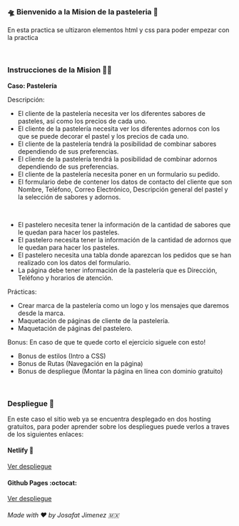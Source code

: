 ### :flying_saucer: Bienvenido a la Mision de la pasteleria 🍰

En esta practica se ultizaron elementos html y css para poder empezar con la practica

<br>

### Instrucciones de la Mision 👨‍🚀
**Caso: Pastelería**
<br>

Descripción:<br>
- El cliente de la pastelería necesita ver los diferentes sabores de pasteles, así como los precios de cada uno.
- El cliente de la pastelería necesita ver los diferentes adornos con los que se puede decorar el pastel y los precios de cada uno.
- El cliente de la pastelería tendrá la posibilidad de combinar sabores dependiendo de sus preferencias.
- El cliente de la pastelería tendrá la posibilidad de combinar adornos dependiendo de sus preferencias.
- El cliente de la pastelería necesita poner en un formulario su pedido.
- El formulario debe de contener los datos de contacto del cliente que son Nombre, Teléfono, Correo Electrónico, Descripción general del pastel y la selección de sabores y adornos.
 <br>
 
- El pastelero necesita tener la información de la cantidad de sabores que le quedan para hacer los pasteles.
- El pastelero necesita tener la información de la cantidad de adornos que le quedan para hacer los pasteles.
- El pastelero necesita una tabla donde aparezcan los pedidos que se han realizado con los datos del formulario.
- La página debe tener información de la pastelería que es Dirección, Teléfono y horarios de atención.

Prácticas:
- Crear marca de la pastelería como un logo y los mensajes que daremos desde la marca.
- Maquetación de páginas de cliente de la pastelería.
- Maquetación de páginas del pastelero.

Bonus:
En caso de que te quede corto el ejercicio siguele con esto!
- Bonus de estilos (Intro a CSS)
- Bonus de Rutas (Navegación en la página)
- Bonus de despliegue (Montar la página en línea con dominio gratuito)

<br>

### Despliegue 🚀

En este caso el sitio web ya se encuentra desplegado en dos hosting gratuitos, para poder aprender sobre los despliegues
puede verlos a traves de los siguientes enlaces:

#### Netlify :diamond_shape_with_a_dot_inside:
[Ver despliegue](https://pasteleria-practica.netlify.app/)


#### Github Pages :octocat:    
[Ver despliegue](https://josafatjimenezb.github.io/Pasteleria-practica/)


###### Made with ♥️ by Josafat Jimenez 🇲🇽
